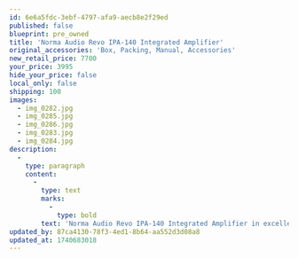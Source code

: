 ```yaml
---
id: 6e6a5fdc-3ebf-4797-afa9-aecb8e2f29ed
published: false
blueprint: pre_owned
title: 'Norma Audio Revo IPA-140 Integrated Amplifier'
original_accessories: 'Box, Packing, Manual, Accessories'
new_retail_price: 7700
your_price: 3995
hide_your_price: false
local_only: false
shipping: 100
images:
  - img_0282.jpg
  - img_0285.jpg
  - img_0286.jpg
  - img_0283.jpg
  - img_0284.jpg
description:
  -
    type: paragraph
    content:
      -
        type: text
        marks:
          -
            type: bold
        text: 'Norma Audio Revo IPA-140 Integrated Amplifier in excellent physical and functional condition with original box, packing and accessories. Unit sold as new for $7,700.00 and the current version (relatively unchanged) sells for $9,400.00  '
updated_by: 87ca4130-78f3-4ed1-8b64-aa552d3d08a8
updated_at: 1740683018
---
```

